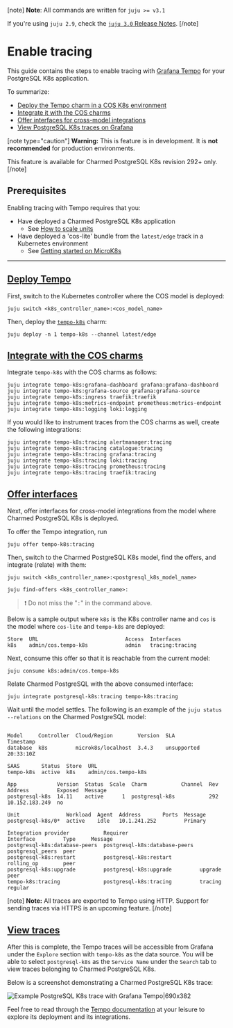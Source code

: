 [note]
**Note**: All commands are written for `juju >= v3.1`

If you're using `juju 2.9`, check the [`juju 3.0` Release Notes](https://juju.is/docs/juju/roadmap#heading--juju-3-0-0---22-oct-2022).
[/note]

# Enable tracing
This guide contains the steps to enable tracing with [Grafana Tempo](https://grafana.com/docs/tempo/latest/) for your PostgreSQL K8s application. 

To summarize:
* [Deploy the Tempo charm in a COS K8s environment](#heading--deploy)
* [Integrate it with the COS charms](#heading--integrate)
* [Offer interfaces for cross-model integrations](#heading--offer)
* [View PostgreSQL K8s traces on Grafana](#heading--view)


[note type="caution"]
**Warning:** This is feature is in development. It is **not recommended** for production environments. 

This feature is available for Charmed PostgreSQL K8s revision 292+ only.
[/note]

## Prerequisites
Enabling tracing with Tempo requires that you:
- Have deployed a Charmed PostgreSQL K8s application
  - See [How to scale units](https://discourse.charmhub.io/t/charmed-postgresql-k8s-how-to-scale-units/9592)
- Have deployed a 'cos-lite' bundle from the `latest/edge` track in a Kubernetes environment
  - See [Getting started on MicroK8s](https://charmhub.io/topics/canonical-observability-stack/tutorials/install-microk8s)

---
<a href="#heading--deploy"><h2 id="heading--deploy"> Deploy Tempo </h2></a>

First, switch to the Kubernetes controller where the COS model is deployed:

```shell
juju switch <k8s_controller_name>:<cos_model_name>
```
Then, deploy the [`tempo-k8s`](https://charmhub.io/tempo-k8s) charm:
```shell
juju deploy -n 1 tempo-k8s --channel latest/edge
```

<a href="#heading--integrate"><h2 id="heading--integrate"> Integrate with the COS charms </h2></a>

Integrate `tempo-k8s` with the COS charms as follows:

```shell
juju integrate tempo-k8s:grafana-dashboard grafana:grafana-dashboard
juju integrate tempo-k8s:grafana-source grafana:grafana-source
juju integrate tempo-k8s:ingress traefik:traefik
juju integrate tempo-k8s:metrics-endpoint prometheus:metrics-endpoint
juju integrate tempo-k8s:logging loki:logging
```
If you would like to instrument traces from the COS charms as well, create the following integrations:
```shell
juju integrate tempo-k8s:tracing alertmanager:tracing
juju integrate tempo-k8s:tracing catalogue:tracing
juju integrate tempo-k8s:tracing grafana:tracing
juju integrate tempo-k8s:tracing loki:tracing
juju integrate tempo-k8s:tracing prometheus:tracing
juju integrate tempo-k8s:tracing traefik:tracing
```

<a href="#heading--offer"><h2 id="heading--offer"> Offer interfaces </h2></a>

Next, offer interfaces for cross-model integrations from the model where Charmed PostgreSQL K8s is deployed.

To offer the Tempo integration, run

```shell
juju offer tempo-k8s:tracing
```

Then, switch to the Charmed PostgreSQL K8s model, find the offers, and integrate (relate) with them:

```shell
juju switch <k8s_controller_name>:<postgresql_k8s_model_name>

juju find-offers <k8s_controller_name>:
```
> :exclamation: Do not miss the "`:`" in the command above.

Below is a sample output where `k8s` is the K8s controller name and `cos` is the model where `cos-lite` and `tempo-k8s` are deployed:

```shell
Store  URL                            Access  Interfaces
k8s    admin/cos.tempo-k8s            admin   tracing:tracing
```

Next, consume this offer so that it is reachable from the current model:

```shell
juju consume k8s:admin/cos.tempo-k8s
```

Relate Charmed PostgreSQL with the above consumed interface:

```shell
juju integrate postgresql-k8s:tracing tempo-k8s:tracing
```

Wait until the model settles. The following is an example of the `juju status --relations` on the Charmed PostgreSQL model:

```shell

Model     Controller  Cloud/Region        Version  SLA          Timestamp
database  k8s         microk8s/localhost  3.4.3    unsupported  20:33:10Z

SAAS       Status  Store  URL
tempo-k8s  active  k8s    admin/cos.tempo-k8s

App             Version  Status  Scale  Charm           Channel  Rev  Address         Exposed  Message
postgresql-k8s  14.11    active      1  postgresql-k8s           292  10.152.183.249  no       

Unit               Workload  Agent  Address       Ports  Message
postgresql-k8s/0*  active    idle   10.1.241.252         Primary

Integration provider           Requirer                       Interface         Type     Message
postgresql-k8s:database-peers  postgresql-k8s:database-peers  postgresql_peers  peer     
postgresql-k8s:restart         postgresql-k8s:restart         rolling_op        peer     
postgresql-k8s:upgrade         postgresql-k8s:upgrade         upgrade           peer     
tempo-k8s:tracing              postgresql-k8s:tracing         tracing           regular  

```

[note]
**Note:** All traces are exported to Tempo using HTTP. Support for sending traces via HTTPS is an upcoming feature.
[/note]


<a href="#heading--view"><h2 id="heading--view"> View traces </h2></a>

After this is complete, the Tempo traces will be accessible from Grafana under the `Explore` section with `tempo-k8s` as the data source. You will be able to select `postgresql-k8s` as the `Service Name` under the `Search` tab to view traces belonging to Charmed PostgreSQL K8s.

Below is a screenshot demonstrating a Charmed PostgreSQL K8s trace:

![Example PostgreSQL K8s trace with Grafana Tempo|690x382](upload://vweRlTS48WILFxvSdvFVFFeuIe5.jpeg)

Feel free to read through the [Tempo documentation](https://discourse.charmhub.io/t/tempo-k8s-docs-index/14005) at your leisure to explore its deployment and its integrations.